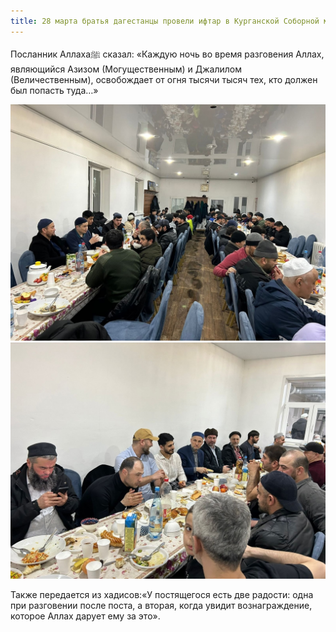 ```yaml
---
title: 28 марта братья дагестанцы провели ифтар в Курганской Соборной мечети.
---
```



Посланник Аллахаﷺ сказал: «Каждую ночь во время разговения Аллах, 
являющийся Азизом (Могущественным) и Джалилом (Величественным), освобождает от огня тысячи тысяч тех, кто должен был 
попасть туда…»

![Ифтар](./Ифтар7.24.jpg)
![Ифтар](./Ифтар8.24.jpg)

Также передается из хадисов:«У постящегося есть две радости: одна при разговении после поста, а вторая, когда увидит 
вознаграждение, которое Аллах дарует ему за это».
